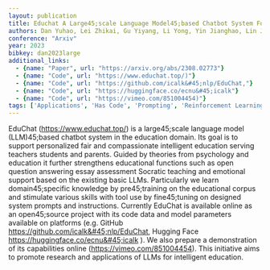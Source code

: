 ```yaml
---
layout: publication
title: Educhat A Large45;scale Language Model45;based Chatbot System For Intelligent Education
authors: Dan Yuhao, Lei Zhikai, Gu Yiyang, Li Yong, Yin Jianghao, Lin Jiaju, Ye Linhao, Tie Zhiyan, Zhou Yougen, Wang Yilei, Zhou Aimin, Zhou Ze, Chen Qin, Zhou Jie, He Liang, Qiu Xipeng
conference: "Arxiv"
year: 2023
bibkey: dan2023large
additional_links:
  - {name: "Paper", url: "https://arxiv.org/abs/2308.02773"}
  - {name: "Code", url: "https://www.educhat.top/)"}
  - {name: "Code", url: "https://github.com/icalk&#45;nlp/EduChat,"}
  - {name: "Code", url: "https://huggingface.co/ecnu&#45;icalk"}
  - {name: "Code", url: "https://vimeo.com/851004454)"}
tags: ['Applications', 'Has Code', 'Prompting', 'Reinforcement Learning', 'Tools', 'Training Techniques']
---
```

EduChat (https://www.educhat.top/) is a large45;scale language model (LLM)45;based chatbot system in the education domain. Its goal is to support personalized fair and compassionate intelligent education serving teachers students and parents. Guided by theories from psychology and education it further strengthens educational functions such as open question answering essay assessment Socratic teaching and emotional support based on the existing basic LLMs. Particularly we learn domain45;specific knowledge by pre45;training on the educational corpus and stimulate various skills with tool use by fine45;tuning on designed system prompts and instructions. Currently EduChat is available online as an open45;source project with its code data and model parameters available on platforms (e.g. GitHub https://github.com/icalk&#45;nlp/EduChat, Hugging Face https://huggingface.co/ecnu&#45;icalk ). We also prepare a demonstration of its capabilities online (https://vimeo.com/851004454). This initiative aims to promote research and applications of LLMs for intelligent education.
